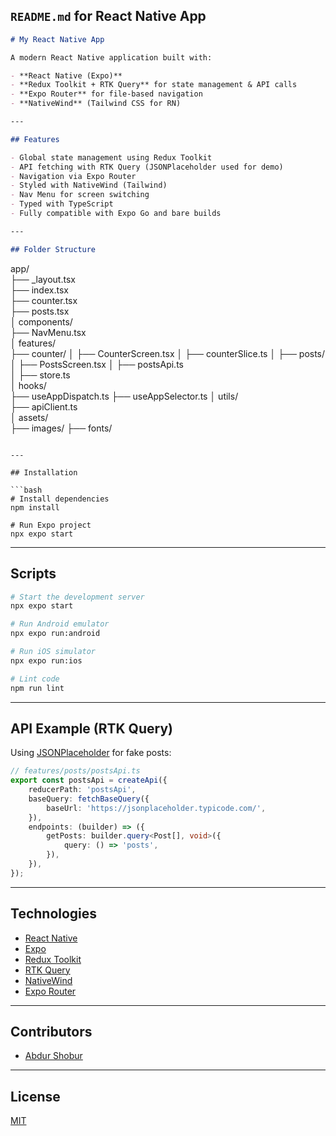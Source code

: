 ## `README.md` for React Native App

```markdown
# My React Native App

A modern React Native application built with:

- **React Native (Expo)**
- **Redux Toolkit + RTK Query** for state management & API calls
- **Expo Router** for file-based navigation
- **NativeWind** (Tailwind CSS for RN)

---

## Features

- Global state management using Redux Toolkit
- API fetching with RTK Query (JSONPlaceholder used for demo)
- Navigation via Expo Router
- Styled with NativeWind (Tailwind)
- Nav Menu for screen switching
- Typed with TypeScript
- Fully compatible with Expo Go and bare builds

---

## Folder Structure
```

app/  
├── \_layout.tsx  
├── index.tsx  
├── counter.tsx  
├── posts.tsx  
│
components/  
├── NavMenu.tsx  
│
features/  
├── counter/
│ ├── CounterScreen.tsx
│ ├── counterSlice.ts
│
├── posts/
│ ├── PostsScreen.tsx
│ ├── postsApi.ts  
│
├── store.ts  
│
hooks/  
├── useAppDispatch.ts
├── useAppSelector.ts
│
utils/  
├── apiClient.ts  
│
assets/  
├── images/
├── fonts/

````

---

## Installation

```bash
# Install dependencies
npm install

# Run Expo project
npx expo start
````

---

## Scripts

```bash
# Start the development server
npx expo start

# Run Android emulator
npx expo run:android

# Run iOS simulator
npx expo run:ios

# Lint code
npm run lint
```

---

## API Example (RTK Query)

Using [JSONPlaceholder](https://jsonplaceholder.typicode.com/) for fake posts:

```ts
// features/posts/postsApi.ts
export const postsApi = createApi({
	reducerPath: 'postsApi',
	baseQuery: fetchBaseQuery({
		baseUrl: 'https://jsonplaceholder.typicode.com/',
	}),
	endpoints: (builder) => ({
		getPosts: builder.query<Post[], void>({
			query: () => 'posts',
		}),
	}),
});
```

---

## Technologies

- [React Native](https://reactnative.dev/)
- [Expo](https://expo.dev/)
- [Redux Toolkit](https://redux-toolkit.js.org/)
- [RTK Query](https://redux-toolkit.js.org/rtk-query/overview)
- [NativeWind](https://www.nativewind.dev/)
- [Expo Router](https://expo.github.io/router/)

---

## Contributors

- [Abdur Shobur](https://github.com/abdur-shobur)

---

## License

[MIT](./LICENSE)

```





```
